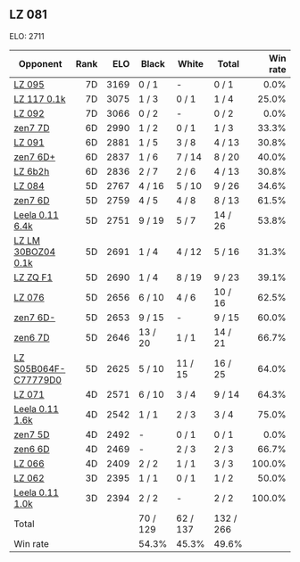 ## LZ 081 ##

ELO: 2711

Opponent | Rank | ELO | Black | White | Total | Win rate
---------|-----:|----:|-------|-------|-------|-------:
[LZ 095](LZ%20095.md) | 7D | 3169 | 0 / 1 | - | 0 / 1 | 0.0%
[LZ 117 0.1k](LZ%20117%200.1k.md) | 7D | 3075 | 1 / 3 | 0 / 1 | 1 / 4 | 25.0%
[LZ 092](LZ%20092.md) | 7D | 3066 | 0 / 2 | - | 0 / 2 | 0.0%
[zen7 7D](zen7%207D.md) | 6D | 2990 | 1 / 2 | 0 / 1 | 1 / 3 | 33.3%
[LZ 091](LZ%20091.md) | 6D | 2881 | 1 / 5 | 3 / 8 | 4 / 13 | 30.8%
[zen7 6D+](zen7%206D+.md) | 6D | 2837 | 1 / 6 | 7 / 14 | 8 / 20 | 40.0%
[LZ 6b2h](LZ%206b2h.md) | 6D | 2836 | 2 / 7 | 2 / 6 | 4 / 13 | 30.8%
[LZ 084](LZ%20084.md) | 5D | 2767 | 4 / 16 | 5 / 10 | 9 / 26 | 34.6%
[zen7 6D](zen7%206D.md) | 5D | 2759 | 4 / 5 | 4 / 8 | 8 / 13 | 61.5%
[Leela 0.11 6.4k](Leela%200.11%206.4k.md) | 5D | 2751 | 9 / 19 | 5 / 7 | 14 / 26 | 53.8%
[LZ LM 30BOZ04 0.1k](LZ%20LM%2030BOZ04%200.1k.md) | 5D | 2691 | 1 / 4 | 4 / 12 | 5 / 16 | 31.3%
[LZ ZQ F1](LZ%20ZQ%20F1.md) | 5D | 2690 | 1 / 4 | 8 / 19 | 9 / 23 | 39.1%
[LZ 076](LZ%20076.md) | 5D | 2656 | 6 / 10 | 4 / 6 | 10 / 16 | 62.5%
[zen7 6D-](zen7%206D-.md) | 5D | 2653 | 9 / 15 | - | 9 / 15 | 60.0%
[zen6 7D](zen6%207D.md) | 5D | 2646 | 13 / 20 | 1 / 1 | 14 / 21 | 66.7%
[LZ S05B064F-C77779D0](LZ%20S05B064F-C77779D0.md) | 5D | 2625 | 5 / 10 | 11 / 15 | 16 / 25 | 64.0%
[LZ 071](LZ%20071.md) | 4D | 2571 | 6 / 10 | 3 / 4 | 9 / 14 | 64.3%
[Leela 0.11 1.6k](Leela%200.11%201.6k.md) | 4D | 2542 | 1 / 1 | 2 / 3 | 3 / 4 | 75.0%
[zen7 5D](zen7%205D.md) | 4D | 2492 | - | 0 / 1 | 0 / 1 | 0.0%
[zen6 6D](zen6%206D.md) | 4D | 2469 | - | 2 / 3 | 2 / 3 | 66.7%
[LZ 066](LZ%20066.md) | 4D | 2409 | 2 / 2 | 1 / 1 | 3 / 3 | 100.0%
[LZ 062](LZ%20062.md) | 3D | 2395 | 1 / 1 | 0 / 1 | 1 / 2 | 50.0%
[Leela 0.11 1.0k](Leela%200.11%201.0k.md) | 3D | 2394 | 2 / 2 | - | 2 / 2 | 100.0%
Total | | | 70 / 129 | 62 / 137 | 132 / 266 | 
Win rate| | | 54.3% | 45.3% | 49.6% | 
